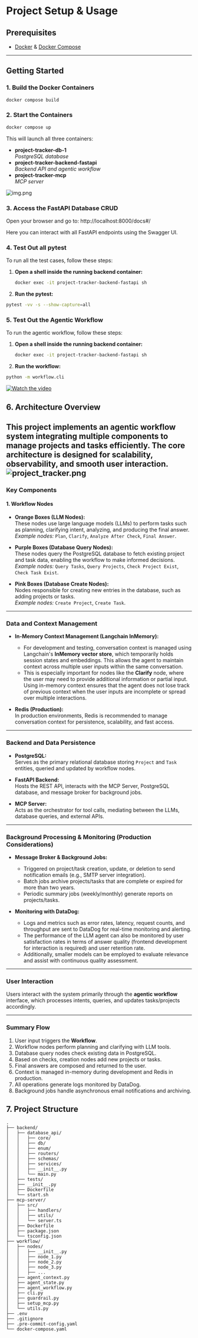 # Project Setup & Usage

## Prerequisites

- [Docker](https://www.docker.com/get-started) & [Docker Compose](https://docs.docker.com/compose/install/)

---

## Getting Started

### 1. **Build the Docker Containers**
```bash
docker compose build
```

### 2. **Start the Containers**
```bash
docker compose up
```

This will launch all three containers:
- **project-tracker-db-1**  
  _PostgreSQL database_
- **project-tracker-backend-fastapi**  
  _Backend API and agentic workflow_
- **project-tracker-mcp**  
  _MCP server_

![img.png](img.png)
### 3. **Access the FastAPI Database CRUD**
Open your browser and go to:
http://localhost:8000/docs#/

Here you can interact with all FastAPI endpoints using the Swagger UI.

### 4. **Test Out all pytest**
To run all the test cases, follow these steps:

1. **Open a shell inside the running backend container:**
   ```bash
   docker exec -it project-tracker-backend-fastapi sh
   ```
2. **Run the pytest:**
```bash
pytest -vv -s --show-capture=all
```

### 5. **Test Out the Agentic Workflow**
To run the agentic workflow, follow these steps:

1. **Open a shell inside the running backend container:**
   ```bash
   docker exec -it project-tracker-backend-fastapi sh
   ```
2. **Run the workflow:**
```bash
python -m workflow.cli
```

[![Watch the video](img_1.png)](..%2F..%2FDownloads%2Fexample.mp4)


## 6. **Architecture Overview**

This project implements an agentic workflow system integrating multiple components to manage projects and tasks efficiently. The core architecture is designed for scalability, observability, and smooth user interaction.
![project_tracker.png](project_tracker.png)
---

### Key Components

#### 1. Workflow Nodes

- **Orange Boxes (LLM Nodes):**  
  These nodes use large language models (LLMs) to perform tasks such as planning, clarifying intent, analyzing, and producing the final answer.  
  _Example nodes:_ `Plan`, `Clarify`, `Analyze After Check`, `Final Answer`.

- **Purple Boxes (Database Query Nodes):**  
  These nodes query the PostgreSQL database to fetch existing project and task data, enabling the workflow to make informed decisions.  
  _Example nodes:_ `Query Tasks`, `Query Projects`, `Check Project Exist`, `Check Task Exist`.

- **Pink Boxes (Database Create Nodes):**  
  Nodes responsible for creating new entries in the database, such as adding projects or tasks.  
  _Example nodes:_ `Create Project`, `Create Task`.

---

### Data and Context Management

- **In-Memory Context Management (Langchain InMemory):**  
  - For development and testing, conversation context is managed using Langchain's **InMemory vector store**, which temporarily holds session states and embeddings. This allows the agent to maintain context across multiple user inputs within the same conversation.
  - This is especially important for nodes like the **Clarify** node, where the user may need to provide additional information or partial input. Using in-memory context ensures that the agent does not lose track of previous context when the user inputs are incomplete or spread over multiple interactions.

- **Redis (Production):**  
  In production environments, Redis is recommended to manage conversation context for persistence, scalability, and fast access.

---

### Backend and Data Persistence

- **PostgreSQL:**  
  Serves as the primary relational database storing `Project` and `Task` entities, queried and updated by workflow nodes.

- **FastAPI Backend:**  
  Hosts the REST API, interacts with the MCP Server, PostgreSQL database, and message broker for background jobs.

- **MCP Server:**  
  Acts as the orchestrator for tool calls, mediating between the LLMs, database queries, and external APIs.

---

### Background Processing & Monitoring (Production Considerations)

- **Message Broker & Background Jobs:**  
  - Triggered on project/task creation, update, or deletion to send notification emails (e.g., SMTP server integration).  
  - Batch jobs archive projects/tasks that are complete or expired for more than two years.  
  - Periodic summary jobs (weekly/monthly) generate reports on projects/tasks.

- **Monitoring with DataDog:**
  - Logs and metrics such as error rates, latency, request counts, and throughput are sent to DataDog for real-time monitoring and alerting. 
  - The performance of the LLM agent can also be monitored by user satisfaction rates in terms of answer quality (frontend development for interaction is required) and user retention rate. 
  - Additionally, smaller models can be employed to evaluate relevance and assist with continuous quality assessment.

---

### User Interaction

Users interact with the system primarily through the **agentic workflow** interface, which processes intents, queries, and updates tasks/projects accordingly.

---

### Summary Flow

1. User input triggers the **Workflow**.  
2. Workflow nodes perform planning and clarifying with LLM tools.  
3. Database query nodes check existing data in PostgreSQL.  
4. Based on checks, creation nodes add new projects or tasks.  
5. Final answers are composed and returned to the user.  
6. Context is managed in-memory during development and Redis in production.  
7. All operations generate logs monitored by DataDog.  
8. Background jobs handle asynchronous email notifications and archiving.



## 7. Project Structure

```plaintext
.
├── backend/
│   ├── database_api/
│   │   ├── core/
│   │   ├── db/
│   │   ├── enum/
│   │   ├── routers/
│   │   ├── schemas/
│   │   ├── services/
│   │   ├── __init__.py
│   │   └── main.py
│   ├── tests/
│   ├── __init__.py
│   ├── Dockerfile
│   └── start.sh
├── mcp-server/
│   ├── src/
│   │   ├── handlers/
│   │   ├── utils/
│   │   └── server.ts
│   ├── Dockerfile
│   ├── package.json
│   └── tsconfig.json
├── workflow/
│   ├── nodes/
│   │   ├── __init__.py
│   │   ├── node_1.py
│   │   ├── node_2.py
│   │   ├── node_3.py
│   │   ├── ...
│   ├── agent_context.py
│   ├── agent_state.py
│   ├── agent_workflow.py
│   ├── cli.py
│   ├── guardrail.py
│   ├── setup_mcp.py
│   └── utils.py
├── .env
├── .gitignore
├── .pre-commit-config.yaml
└── docker-compose.yaml
